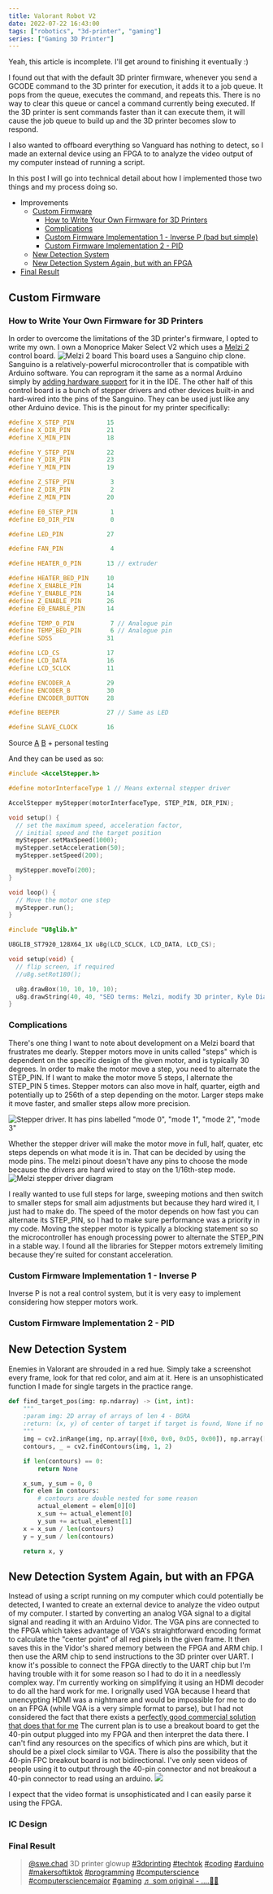 ```yaml
---
title: Valorant Robot V2
date: 2022-07-22 16:43:00
tags: ["robotics", "3d-printer", "gaming"]
series: ["Gaming 3D Printer"]
---
```


Yeah, this article is incomplete. I'll get around to finishing it eventually :)

I found out that with the default 3D printer firmware, whenever you send a GCODE command to the 3D printer for execution, it adds it to a job queue. It pops from the queue, executes the command, and repeats this. There is no way to clear this queue or cancel a command currently being executed. If the 3D printer is sent commands faster than it can execute them, it will cause the job queue to build up and the 3D printer becomes slow to respond.

I also wanted to offboard everything so Vanguard has nothing to detect, so I made an external device using an FPGA to to analyze the video output of my computer instead of running a script.

In this post I will go into technical detail about how I implemented those two things and my process doing so.

- Improvements
  - [Custom Firmware](#custom-firmware)
    - [How to Write Your Own Firmware for 3D Printers](#how-to-write-your-own-firmware-for-3d-printers)
    - [Complications](#complications)
    - [Custom Firmware Implementation 1 - Inverse P (bad but simple)](#custom-firmware-implementation-1---inverse-p)
    - [Custom Firmware Implementation 2 - PID](#custom-firmware-implementation-2---pid)
  - [New Detection System](#new-detection-system)
  - [New Detection System Again, but with an FPGA](#new-detection-system-again-but-with-an-fpga)
- [Final Result](#final-result)

## Custom Firmware

### How to Write Your Own Firmware for 3D Printers

In order to overcome the limitations of the 3D printer's firmware, I opted to write my own. I own a Monoprice Maker Select V2 which uses a [Melzi 2](https://reprap.org/wiki/Melzi) control board.
![Melzi 2 board](/static/images/melzi2.jpeg)
This board uses a Sanguino chip clone. Sanguino is a relatively-powerful microcontroller that is compatible with Arduino software. You can reprogram it the same as a normal Arduino simply by [adding hardware support](https://github.com/Lauszus/Sanguino) for it in the IDE.
The other half of this control board is a bunch of stepper drivers and other devices built-in and hard-wired into the pins of the Sanguino. They can be used just like any other Arduino device.
This is the pinout for my printer specifically:

```C
#define X_STEP_PIN         15
#define X_DIR_PIN          21
#define X_MIN_PIN          18

#define Y_STEP_PIN         22
#define Y_DIR_PIN          23
#define Y_MIN_PIN          19

#define Z_STEP_PIN          3
#define Z_DIR_PIN           2
#define Z_MIN_PIN          20

#define E0_STEP_PIN         1
#define E0_DIR_PIN          0

#define LED_PIN            27

#define FAN_PIN             4 

#define HEATER_0_PIN       13 // extruder

#define HEATER_BED_PIN     10
#define X_ENABLE_PIN       14
#define Y_ENABLE_PIN       14
#define Z_ENABLE_PIN       26
#define E0_ENABLE_PIN      14

#define TEMP_0_PIN          7 // Analogue pin
#define TEMP_BED_PIN        6 // Analogue pin
#define SDSS               31

#define LCD_CS             17
#define LCD_DATA           16
#define LCD_SCLCK          11

#define ENCODER_A          29
#define ENCODER_B          30
#define ENCODER_BUTTON     28

#define BEEPER             27 // Same as LED

#define SLAVE_CLOCK        16
```

Source [A](https://reprap.org/wiki/Melzi#Melzi_Arduino_Pin_Numbers) [B](https://www.reddit.com/r/3Dprinting/comments/95hgd6/connecting_the_monoprice_maker_select_v21_lcd_to/?utm_source=share&utm_medium=web2x&context=3) + personal testing

And they can be used as so:

```C
#include <AccelStepper.h>

#define motorInterfaceType 1 // Means external stepper driver

AccelStepper myStepper(motorInterfaceType, STEP_PIN, DIR_PIN);

void setup() {
  // set the maximum speed, acceleration factor,
  // initial speed and the target position
  myStepper.setMaxSpeed(1000);
  myStepper.setAcceleration(50);
  myStepper.setSpeed(200);

  myStepper.moveTo(200);
}

void loop() {
  // Move the motor one step
  myStepper.run();
}
```

```C
#include "U8glib.h"

U8GLIB_ST7920_128X64_1X u8g(LCD_SCLCK, LCD_DATA, LCD_CS);

void setup(void) {
  // flip screen, if required
  //u8g.setRot180();

  u8g.drawBox(10, 10, 10, 10);
  u8g.drawString(40, 40, "SEO terms: Melzi, modify 3D printer, Kyle Diaz);
}
```

### Complications

There's one thing I want to note about development on a Melzi board that frustrates me dearly. Stepper motors move in units called "steps" which is dependent on the specific design of the given motor, and is typically 30 degrees. In order to make the motor move a step, you need to alternate the STEP_PIN. If I want to make the motor move 5 steps, I alternate the STEP_PIN 5 times. Stepper motors can also move in half, quarter, eigth and potentially up to 256th of a step depending on the motor. Larger steps make it move faster, and smaller steps allow more precision.

![Stepper driver. It has pins labelled "mode 0", "mode 1", "mode 2", "mode 3"](/static/images/stepper-driver.jpg)

Whether the stepper driver will make the motor move in full, half, quater, etc steps depends on what mode it is in. That can be decided by using the mode pins. The melzi pinout doesn't have any pins to choose the mode because the drivers are hard wired to stay on the 1/16th-step mode.
![Melzi stepper driver diagram](/static/images//melzi-stepper-driver-diagram.jpg)

I really wanted to use full steps for large, sweeping motions and then switch to smaller steps for small aim adjustments but because they hard wired it, I just had to make do.
The speed of the motor depends on how fast you can alternate its STEP_PIN, so I had to make sure performance was a priority in my code. Moving the stepper motor is typically a blocking statement so so the microcontroller has enough processing power to alternate the STEP_PIN in a stable way. I found all the libraries for Stepper motors extremely limiting because they're suited for constant acceleration.

### Custom Firmware Implementation 1 - Inverse P

Inverse P is not a real control system, but it is very easy to implement considering how stepper motors work.

### Custom Firmware Implementation 2 - PID

## New Detection System

Enemies in Valorant are shrouded in a red hue. Simply take a screenshot every frame, look for that red color, and aim at it.
Here is an unsophisticated function I made for single targets in the practice range.

```python
def find_target_pos(img: np.ndarray) -> (int, int):
    """
    :param img: 2D array of arrays of len 4 - BGRA
    :return: (x, y) of center of target if target is found, None if no target is found
    """
    img = cv2.inRange(img, np.array([0x0, 0x0, 0xD5, 0x00]), np.array([0x53, 0x53, 0xFF, 0xFF]))
    contours, _ = cv2.findContours(img, 1, 2)

    if len(contours) == 0:
        return None

    x_sum, y_sum = 0, 0
    for elem in contours:
        # contours are double nested for some reason
        actual_element = elem[0][0]
        x_sum += actual_element[0]
        y_sum += actual_element[1]
    x = x_sum / len(contours)
    y = y_sum / len(contours)

    return x, y
```

## New Detection System Again, but with an FPGA

Instead of using a script running on my computer which could potentially be detected, I wanted to create an external device to analyze the video output of my computer.
I started by converting an analog VGA signal to a digital signal and reading it with an Arduino Vidor. The VGA pins are connected to the FPGA which takes advantage of VGA's straightforward encoding format to calculate the "center point" of all red pixels in the given frame. It then saves this in the Vidor's shared memory between the FPGA and ARM chip. I then use the ARM chip to send instructions to the 3D printer over UART. I know it's possible to connect the FPGA directly to the UART chip but I'm having trouble with it for some reason so I had to do it in a needlessly complex way.
I'm currently working on simplifying it using an HDMI decoder to do all the hard work for me.
I orignally used VGA because I heard that unencypting HDMI was a nightmare and would be impossible for me to do on an FPGA (while VGA is a very simple format to parse), but I had not considered the fact that there exists a [perfectly good commercial solution that does that for me](https://www.adafruit.com/product/2218?gclid=Cj0KCQiA-JacBhC0ARIsAIxybyPUmDn_PoanpSMtO_eWGXSdpN4ba6pa2LRg-iZQINdxG4CdUco2cz0aAnRpEALw_wcB)
The current plan is to use a breakout board to get the 40-pin output plugged into my FPGA and then interpret the data there. I can't find any resources on the specifics of which pins are which, but it should be a pixel clock similar to VGA. There is also the possibility that the 40-pin FPC breakout board is not bidirectional. I've only seen videos of people using it to output through the 40-pin connector and not breakout a 40-pin connector to read using an arduino.
![](/static/images/3dv2chain.jpg)

I expect that the video format is unsophisticated and I can easily parse it using the FPGA.

### IC Design

### Final Result

<blockquote class="tiktok-embed" cite="https://www.tiktok.com/@swe.chad/video/7164902195979177259" data-video-id="7164902195979177259" style="max-width: 605px;min-width: 325px;" > <section> <a target="_blank" title="@swe.chad" href="https://www.tiktok.com/@swe.chad?refer=embed">@swe.chad</a> 3D printer glowup <a title="3dprinting" target="_blank" href="https://www.tiktok.com/tag/3dprinting?refer=embed">#3dprinting</a> <a title="techtok" target="_blank" href="https://www.tiktok.com/tag/techtok?refer=embed">#techtok</a> <a title="coding" target="_blank" href="https://www.tiktok.com/tag/coding?refer=embed">#coding</a> <a title="arduino" target="_blank" href="https://www.tiktok.com/tag/arduino?refer=embed">#arduino</a> <a title="makersoftiktok" target="_blank" href="https://www.tiktok.com/tag/makersoftiktok?refer=embed">#makersoftiktok</a> <a title="programming" target="_blank" href="https://www.tiktok.com/tag/programming?refer=embed">#programming</a> <a title="computerscience" target="_blank" href="https://www.tiktok.com/tag/computerscience?refer=embed">#computerscience</a> <a title="computersciencemajor" target="_blank" href="https://www.tiktok.com/tag/computersciencemajor?refer=embed">#computersciencemajor</a>  <a title="gaming" target="_blank" href="https://www.tiktok.com/tag/gaming?refer=embed">#gaming</a> <a target="_blank" title="♬ som original - ....🥀🥀" href="https://www.tiktok.com/music/som-original-7140811205777705734?refer=embed">♬ som original - ....🥀🥀</a> </section> </blockquote> <script async src="https://www.tiktok.com/embed.js"></script>
